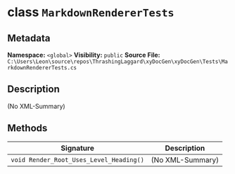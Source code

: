 # class `MarkdownRendererTests`

## Metadata
**Namespace:** `<global>`
**Visibility:** `public`
**Source File:** `C:\Users\Leon\source\repos\ThrashingLaggard\xyDocGen\xyDocGen\Tests\MarkdownRendererTests.cs`

## Description
(No XML-Summary)

## Methods

| Signature | Description |
|----------|--------------|
| `void Render_Root_Uses_Level_Heading()` | (No XML-Summary) |
